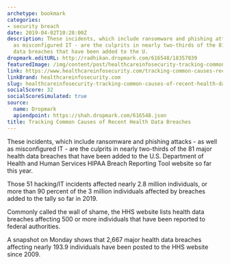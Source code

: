 ```yaml
---
archetype: bookmark
categories:
- security breach
date: 2019-04-02T10:28:00Z
description: These incidents, which include ransomware and phishing attacks - as well
  as misconfigured IT - are the culprits in nearly two-thirds of the 81 major health
  data breaches that have been added to the U.
dropmark.editURL: http://radhikan.dropmark.com/616548/18357039
featuredImage: /img/content/post/healthcareinfosecurity-tracking-common-causes-of-recent-health-data-breaches.jpg
link: https://www.healthcareinfosecurity.com/tracking-common-causes-recent-health-data-breaches-a-12307
linkBrand: healthcareinfosecurity.com
slug: healthcareinfosecurity-tracking-common-causes-of-recent-health-data-breaches
socialScore: 32
socialScoreSimulated: true
source:
  name: Dropmark
  apiendpoint: https://shah.dropmark.com/616548.json
title: Tracking Common Causes of Recent Health Data Breaches
---
```

These incidents, which include ransomware and phishing attacks - as well as misconfigured IT - are the culprits in nearly two-thirds of the 81 major health data breaches that have been added to the U.S. Department of Health and Human Services HIPAA Breach Reporting Tool website so far this year.

Those 51 hacking/IT incidents affected nearly 2.8 million individuals, or more than 90 percent of the 3 million individuals affected by breaches added to the tally so far in 2019.

Commonly called the wall of shame, the HHS website lists health data breaches affecting 500 or more individuals that have been reported to federal authorities.

A snapshot on Monday shows that 2,667 major health data breaches affecting nearly 193.9 individuals have been posted to the HHS website since 2009.

